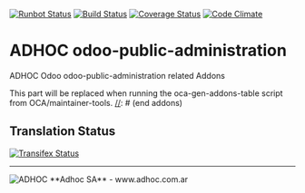 [![Runbot Status](http://runbot.adhoc.com.ar/runbot/badge/flat/35/8.0.svg)](http://runbot.adhoc.com.ar/runbot/repo/github-com-ingadhoc-odoo-public-administration-35)
[![Build Status](https://travis-ci.org/ingadhoc/odoo-public-administration.svg?branch=8.0)](https://travis-ci.org/ingadhoc/odoo-public-administration)
[![Coverage Status](https://coveralls.io/repos/ingadhoc/odoo-public-administration/badge.png?branch=8.0)](https://coveralls.io/r/ingadhoc/odoo-public-administration?branch=8.0)
[![Code Climate](https://codeclimate.com/github/ingadhoc/odoo-public-administration/badges/gpa.svg)](https://codeclimate.com/github/ingadhoc/odoo-public-administration)

# ADHOC odoo-public-administration

ADHOC Odoo odoo-public-administration related Addons

[//]: # (addons)
This part will be replaced when running the oca-gen-addons-table script from OCA/maintainer-tools.
[//]: # (end addons)

Translation Status
------------------
[![Transifex Status](https://www.transifex.com/projects/p/ingadhoc-odoo-public-administration-8-0/chart/image_png)](https://www.transifex.com/projects/p/ingadhoc-odoo-public-administration-8-0)

----

<img alt="ADHOC" src="http://fotos.subefotos.com/83fed853c1e15a8023b86b2b22d6145bo.png" />
**Adhoc SA** - www.adhoc.com.ar
